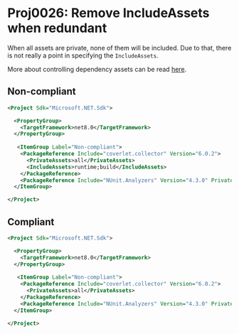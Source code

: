 # Proj0026: Remove IncludeAssets when redundant
When all assets are private, none of them will be included. Due to that, there
is not really a point in specifying the `IncludeAssets`.

More about controlling dependency assets can be read [here](https://learn.microsoft.com/nuget/consume-packages/package-references-in-project-files#controlling-dependency-assets).

## Non-compliant
``` XML
<Project Sdk="Microsoft.NET.Sdk">

  <PropertyGroup>
    <TargetFramework>net8.0</TargetFramework>
  </PropertyGroup>
  
   <ItemGroup Label="Non-compliant">
    <PackageReference Include="coverlet.collector" Version="6.0.2">
      <PrivateAssets>all</PrivateAssets>
      <IncludeAssets>runtime;build</IncludeAssets>
    </PackageReference>
    <PackageReference Include="NUnit.Analyzers" Version="4.3.0" PrivateAssets="All" IncludeAssets="runtime;build;native; contentfiles;analyzers;buildtransitive" />
  </ItemGroup>

</Project>
```

## Compliant
``` XML
<Project Sdk="Microsoft.NET.Sdk">

  <PropertyGroup>
    <TargetFramework>net8.0</TargetFramework>
  </PropertyGroup>
  
   <ItemGroup Label="Non-compliant">
    <PackageReference Include="coverlet.collector" Version="6.0.2">
      <PrivateAssets>all</PrivateAssets>
    </PackageReference>
    <PackageReference Include="NUnit.Analyzers" Version="4.3.0" PrivateAssets="All" />
  </ItemGroup>

</Project>
```
